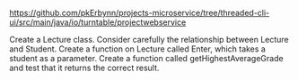 https://github.com/pkErbynn/projects-microservice/tree/threaded-cli-ui/src/main/java/io/turntable/projectwebservice

Create a Lecture class. Consider carefully the relationship between Lecture and Student. Create a function on Lecture called Enter, which takes a student as a parameter. Create a function called getHighestAverageGrade and test that it returns the correct result.
